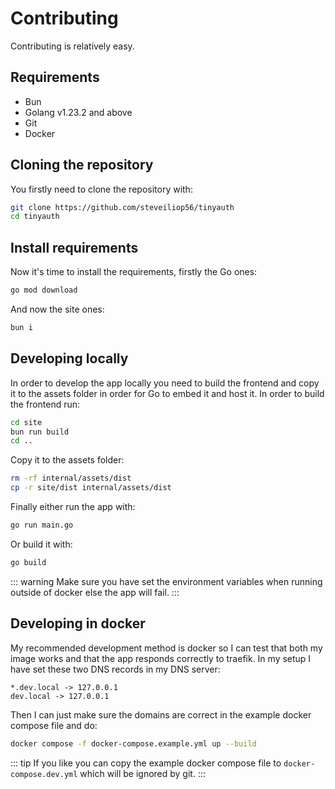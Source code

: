 # Contributing

Contributing is relatively easy.

## Requirements

- Bun
- Golang v1.23.2 and above
- Git
- Docker

## Cloning the repository

You firstly need to clone the repository with:

```sh
git clone https://github.com/steveiliop56/tinyauth
cd tinyauth
```

## Install requirements

Now it's time to install the requirements, firstly the Go ones:

```sh
go mod download
```

And now the site ones:

```sh
bun i
```

## Developing locally

In order to develop the app locally you need to build the frontend and copy it to the assets folder in order for Go to embed it and host it. In order to build the frontend run:

```sh
cd site
bun run build
cd ..
```

Copy it to the assets folder:

```sh
rm -rf internal/assets/dist
cp -r site/dist internal/assets/dist
```

Finally either run the app with:

```sh
go run main.go
```

Or build it with:

```sh
go build
```

::: warning
Make sure you have set the environment variables when running outside of docker else the app will fail.
:::

## Developing in docker

My recommended development method is docker so I can test that both my image works and that the app responds correctly to traefik. In my setup I have set these two DNS records in my DNS server:

```
*.dev.local -> 127.0.0.1
dev.local -> 127.0.0.1
```

Then I can just make sure the domains are correct in the example docker compose file and do:

```sh
docker compose -f docker-compose.example.yml up --build
```

::: tip
If you like you can copy the example docker compose file to `docker-compose.dev.yml` which will be ignored by git.
:::
